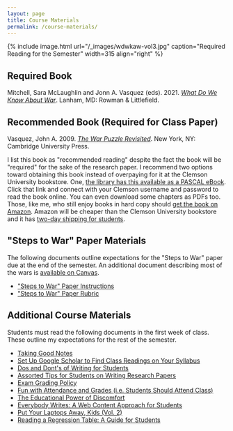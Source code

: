 ```yaml
---
layout: page
title: Course Materials
permalink: /course-materials/
---
```


{% include image.html url="/_images/wdwkaw-vol3.jpg" caption="Required Reading for the Semester" width=315 align="right" %}

## Required Book

Mitchell, Sara McLaughlin and Jonn A. Vasquez (eds). 2021. [*What Do We Know About War*](https://www.amazon.com/What-Do-Know-about-War-dp-1538140098/dp/1538140098). Lanham, MD: Rowman & Littlefield.

## Recommended Book (Required for Class Paper)

Vasquez, John A. 2009. [*The War Puzzle Revisited*](https://www.amazon.com/Revisited-Cambridge-Studies-International-Relations/dp/0521708230). New York, NY: Cambridge University Press. 

I list this book as "recommended reading" despite the fact the book will be "required" for the sake of the research paper. I recommend two options toward obtaining this book instead of overpaying for it at the Clemson University bookstore. One, [the library has this available as a PASCAL eBook](http://libcat.clemson.edu/record=b3650354). Click that link and connect with your Clemson username and password to read the book online. You can even download some chapters as PDFs too. Those, like me, who still enjoy books in hard copy should [get the book on Amazon](https://www.amazon.com/Revisited-Cambridge-Studies-International-Relations/dp/0521708230). Amazon will be cheaper than the Clemson University bookstore and it has [two-day shipping for students](https://www.amazon.com/Amazon-Student/b?ie=UTF8&node=668781011).

## "Steps to War" Paper Materials

The following documents outline expectations for the "Steps to War" paper due at the end of the semester. An additional document describing most of the wars is [available on Canvas](https://www.clemson.edu/canvas/).

- ["Steps to War" Paper Instructions](http://posc3610.svmiller.com/steps-to-war-assignment/steps-to-war-assignment.pdf)
- ["Steps to War" Paper Rubric](http://posc3610.svmiller.com/steps-to-war-assignment/steps-to-war-paper-rubric.pdf)


## Additional Course Materials

Students must read the following documents in the first week of class. These outline my expectations for the rest of the semester.

- [Taking Good Notes](http://svmiller.com/blog/2014/09/taking-good-notes/)
- [Set Up Google Scholar to Find Class Readings on Your Syllabus](http://svmiller.com/blog/2017/07/set-up-google-scholar-to-find-class-readings/)
- [Dos and Dont's of Writing for Students](http://svmiller.com/blog/2015/06/dos-and-donts-of-writing-for-students/)
- [Assorted Tips for Students on Writing Research Papers](http://svmiller.com/blog/2015/12/assorted-tips-students-research-papers/)
- [Exam Grading Policy](https://www.dropbox.com/s/apihjs7di81aqcv/svm-exam-grading-policy.pdf?dl=0)
- [Fun with Attendance and Grades (i.e. Students Should Attend Class)](http://svmiller.com/blog/2016/05/fun-with-attendance-grades/)
- [The Educational Power of Discomfort](http://svmiller.com/blog/2016/05/educational-power-discomfort/)
- [Everybody Writes: A Web Content Approach for Students](http://svmiller.com/blog/2016/05/everybody-writes-academic/)
- [Put Your Laptops Away, Kids (Vol. 2)](http://svmiller.com/blog/2016/05/put-your-laptops-away-2/)
- [Reading a Regression Table: A Guide for Students](http://svmiller.com/blog/2014/08/reading-a-regression-table-a-guide-for-students/)